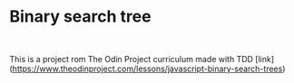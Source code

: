 # Binary search tree 

<br/> 

This is a project rom The Odin Project curriculum made with TDD [link] (https://www.theodinproject.com/lessons/javascript-binary-search-trees)